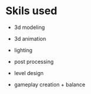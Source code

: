 # Skils used

- 3d modeling
- 3d animation
- lighting
- post processing

- level design
- gameplay creation + balance
